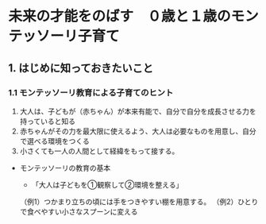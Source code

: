 # 未来の才能をのばす　０歳と１歳のモンテッソーリ子育て
## 1. はじめに知っておきたいこと
### 1.1 モンテッソーリ教育による子育てのヒント
  1. 大人は、子どもが（赤ちゃん）が本来有能で、自分で自分を成長させる力を持っていると知る
  2. 赤ちゃんがその力を最大限に使えるよう、大人は必要なものを用意し、自分で選べる環境をつくる
  3. 小さくても一人の人間として経緯をもって接する。
  
- モンテッソーリの教育の基本
  - 「大人は子どもを①観察して②環境を整える」
  
  （例1）つかまり立ちの頃には手をつきやすい棚を用意する。
  （例2）ひとりで食べやすい小さなスプーンに変える
